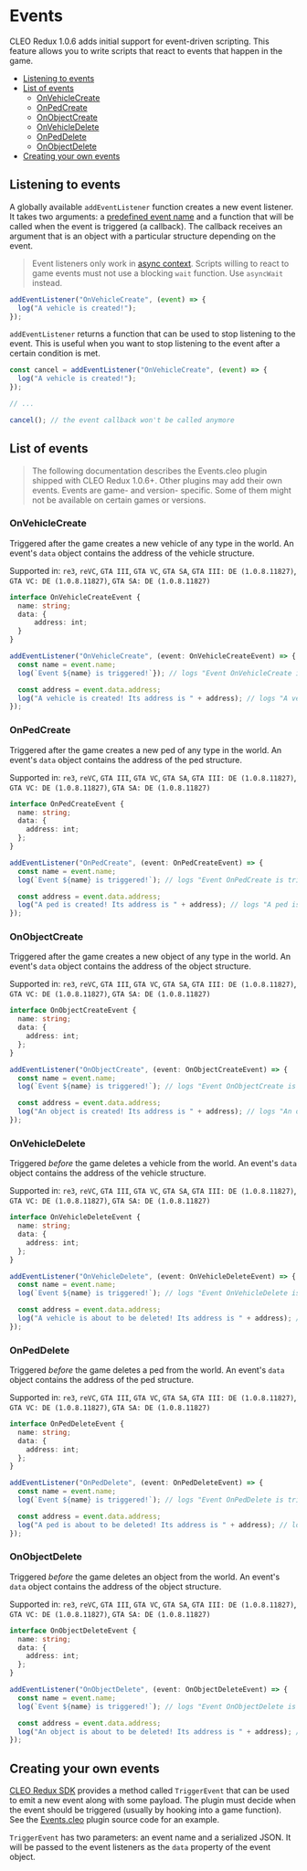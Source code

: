 # Events

CLEO Redux 1.0.6 adds initial support for event-driven scripting. This feature allows you to write scripts that react to events that happen in the game.

- [Listening to events](#listening-to-events)
- [List of events](#list-of-events)
  - [OnVehicleCreate](#onvehiclecreate)
  - [OnPedCreate](#onpedcreate)
  - [OnObjectCreate](#onobjectcreate)
  - [OnVehicleDelete](#onvehicledelete)
  - [OnPedDelete](#onpeddelete)
  - [OnObjectDelete](#onobjectdelete)
- [Creating your own events](#creating-your-own-events)

## Listening to events

A globally available `addEventListener` function creates a new event listener. It takes two arguments: a [predefined event name](#list-of-events) and a function that will be called when the event is triggered (a callback). The callback receives an argument that is an object with a particular structure depending on the event.

> Event listeners only work in [async context](./async.md). Scripts willing to react to game events must not use a blocking `wait` function. Use `asyncWait` instead.

```js
addEventListener("OnVehicleCreate", (event) => {
  log("A vehicle is created!");
});
```

`addEventListener` returns a function that can be used to stop listening to the event. This is useful when you want to stop listening to the event after a certain condition is met.

```js
const cancel = addEventListener("OnVehicleCreate", (event) => {
  log("A vehicle is created!");
});

// ...

cancel(); // the event callback won't be called anymore
```

## List of events

> The following documentation describes the Events.cleo plugin shipped with CLEO Redux 1.0.6+. Other plugins may add their own events.
> Events are game- and version- specific. Some of them might not be available on certain games or versions.

### OnVehicleCreate

Triggered after the game creates a new vehicle of any type in the world. An event's `data` object contains the address of the vehicle structure.

Supported in: `re3`, `reVC`, `GTA III`, `GTA VC`, `GTA SA`, `GTA III: DE (1.0.8.11827)`, `GTA VC: DE (1.0.8.11827)`, `GTA SA: DE (1.0.8.11827)`

```ts
interface OnVehicleCreateEvent {
  name: string;
  data: {
      address: int;
  }
}

addEventListener("OnVehicleCreate", (event: OnVehicleCreateEvent) => {
  const name = event.name;
  log(`Event ${name} is triggered!`}); // logs "Event OnVehicleCreate is triggered!"

  const address = event.data.address;
  log("A vehicle is created! Its address is " + address); // logs "A vehicle is created! Its address is 0x12345678"
});
```

### OnPedCreate

Triggered after the game creates a new ped of any type in the world. An event's `data` object contains the address of the ped structure.

Supported in: `re3`, `reVC`, `GTA III`, `GTA VC`, `GTA SA`, `GTA III: DE (1.0.8.11827)`, `GTA VC: DE (1.0.8.11827)`, `GTA SA: DE (1.0.8.11827)`

```ts
interface OnPedCreateEvent {
  name: string;
  data: {
    address: int;
  };
}

addEventListener("OnPedCreate", (event: OnPedCreateEvent) => {
  const name = event.name;
  log(`Event ${name} is triggered!`); // logs "Event OnPedCreate is triggered!"

  const address = event.data.address;
  log("A ped is created! Its address is " + address); // logs "A ped is created! Its address is 0x12345678"
});
```

### OnObjectCreate

Triggered after the game creates a new object of any type in the world. An event's `data` object contains the address of the object structure.

Supported in: `re3`, `reVC`, `GTA III`, `GTA VC`, `GTA SA`, `GTA III: DE (1.0.8.11827)`, `GTA VC: DE (1.0.8.11827)`, `GTA SA: DE (1.0.8.11827)`

```ts
interface OnObjectCreateEvent {
  name: string;
  data: {
    address: int;
  };
}

addEventListener("OnObjectCreate", (event: OnObjectCreateEvent) => {
  const name = event.name;
  log(`Event ${name} is triggered!`); // logs "Event OnObjectCreate is triggered!"

  const address = event.data.address;
  log("An object is created! Its address is " + address); // logs "An object is created! Its address is 0x12345678"
});
```

### OnVehicleDelete

Triggered _before_ the game deletes a vehicle from the world. An event's `data` object contains the address of the vehicle structure.

Supported in: `re3`, `reVC`, `GTA III`, `GTA VC`, `GTA SA`, `GTA III: DE (1.0.8.11827)`, `GTA VC: DE (1.0.8.11827)`, `GTA SA: DE (1.0.8.11827)`

```ts
interface OnVehicleDeleteEvent {
  name: string;
  data: {
    address: int;
  };
}

addEventListener("OnVehicleDelete", (event: OnVehicleDeleteEvent) => {
  const name = event.name;
  log(`Event ${name} is triggered!`); // logs "Event OnVehicleDelete is triggered!"

  const address = event.data.address;
  log("A vehicle is about to be deleted! Its address is " + address); // logs "A vehicle is about to be deleted! Its address is 0x12345678"
});
```

### OnPedDelete

Triggered _before_ the game deletes a ped from the world. An event's `data` object contains the address of the ped structure.

Supported in: `re3`, `reVC`, `GTA III`, `GTA VC`, `GTA SA`, `GTA III: DE (1.0.8.11827)`, `GTA VC: DE (1.0.8.11827)`, `GTA SA: DE (1.0.8.11827)`

```ts
interface OnPedDeleteEvent {
  name: string;
  data: {
    address: int;
  };
}

addEventListener("OnPedDelete", (event: OnPedDeleteEvent) => {
  const name = event.name;
  log(`Event ${name} is triggered!`); // logs "Event OnPedDelete is triggered!"

  const address = event.data.address;
  log("A ped is about to be deleted! Its address is " + address); // logs "A ped is about to be deleted! Its address is 0x12345678"
});
```

### OnObjectDelete

Triggered _before_ the game deletes an object from the world. An event's `data` object contains the address of the object structure.

Supported in: `re3`, `reVC`, `GTA III`, `GTA VC`, `GTA SA`, `GTA III: DE (1.0.8.11827)`, `GTA VC: DE (1.0.8.11827)`, `GTA SA: DE (1.0.8.11827)`

```ts
interface OnObjectDeleteEvent {
  name: string;
  data: {
    address: int;
  };
}

addEventListener("OnObjectDelete", (event: OnObjectDeleteEvent) => {
  const name = event.name;
  log(`Event ${name} is triggered!`); // logs "Event OnObjectDelete is triggered!"

  const address = event.data.address;
  log("An object is about to be deleted! Its address is " + address); // logs "An object is about to be deleted! Its address is 0x12345678"
});
```

## Creating your own events

[CLEO Redux SDK](./using-sdk.md) provides a method called `TriggerEvent` that can be used to emit a new event along with some payload. The plugin must decide when the event should be triggered (usually by hooking into a game function). See the [Events.cleo](https://github.com/cleolibrary/CLEO-Redux/tree/master/plugins/Events) plugin source code for an example.

`TriggerEvent` has two parameters: an event name and a serialized JSON. It will be passed to the event listeners as the `data` property of the event object.
